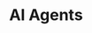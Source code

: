 ---
title: AI Agents
description: Unlock the full potential of your AI agents with Qdrant’s powerful vector search and scalable infrastructure, allowing them to handle complex tasks, adapt in real time, and drive smarter, data-driven outcomes across any environment.
startFree:
  text: Get Started
  url: https://cloud.qdrant.io/signup
learnMore:
  text: Learn More
  url: "#ai-agents"
image:
  src: /img/vectors/vector-4.svg
  alt: AI agents chat
sitemapExclude: true
---